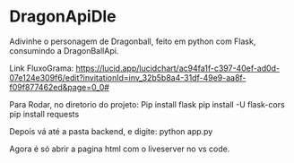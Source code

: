 # DragonApiDle

Adivinhe o personagem de Dragonball, feito em python com Flask, consumindo a DragonBallApi.


Link FluxoGrama: https://lucid.app/lucidchart/ac94fa1f-c397-40ef-ad0d-07e124e309f6/edit?invitationId=inv_32b5b8a4-31df-49e9-aa8f-f09f877462ed&page=0_0#

Para Rodar, no diretorio do projeto:
Pip install flask
pip install -U flask-cors
pip install requests

Depois vá até a pasta backend, e digite:
python app.py

Agora é só abrir a pagina html com o liveserver no vs code.
